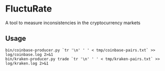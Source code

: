 # FluctuRate

A tool to measure inconsistencies in the cryptocurrency markets

## Usage

```
bin/coinbase-producer.py `tr '\n' ' ' < tmp/coinbase-pairs.txt` >> log/coinbase.log 2>&1
bin/kraken-producer.py trade `tr '\n' ' ' < tmp/kraken-pairs.txt` >> log/kraken.log 2>&1
```
